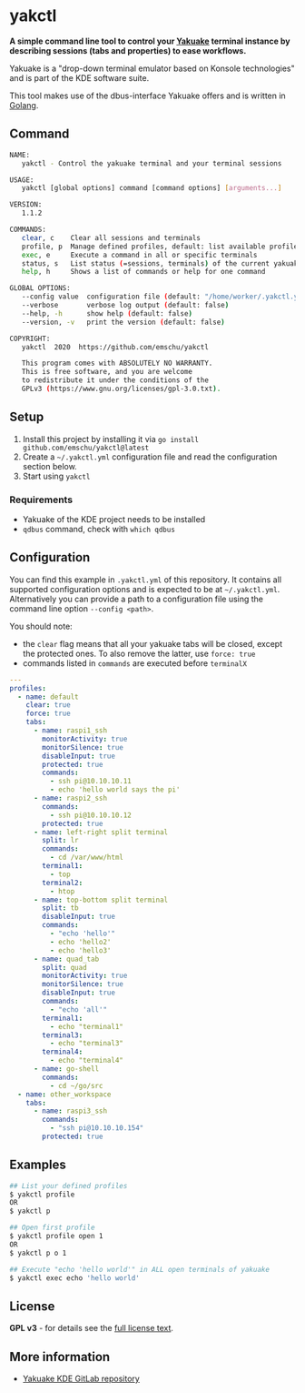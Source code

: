 # yakctl

**A simple command line tool to control your [Yakuake](https://kde.org/applications/en/yakuake) terminal 
instance by describing sessions (tabs and properties) to ease workflows.**

Yakuake is a "drop-down terminal emulator based on Konsole technologies" and is part of the KDE software suite.

This tool makes use of the dbus-interface Yakuake offers and is written in [Golang](https://golang.org/).

## Command
```bash
NAME:
   yakctl - Control the yakuake terminal and your terminal sessions

USAGE:
   yakctl [global options] command [command options] [arguments...]

VERSION:
   1.1.2

COMMANDS:
   clear, c    Clear all sessions and terminals
   profile, p  Manage defined profiles, default: list available profiles
   exec, e     Execute a command in all or specific terminals
   status, s   List status (=sessions, terminals) of the current yakuake instance
   help, h     Shows a list of commands or help for one command

GLOBAL OPTIONS:
   --config value  configuration file (default: "/home/worker/.yakctl.yml")
   --verbose       verbose log output (default: false)
   --help, -h      show help (default: false)
   --version, -v   print the version (default: false)

COPYRIGHT:
   yakctl  2020  https://github.com/emschu/yakctl

   This program comes with ABSOLUTELY NO WARRANTY.
   This is free software, and you are welcome
   to redistribute it under the conditions of the
   GPLv3 (https://www.gnu.org/licenses/gpl-3.0.txt).

```

## Setup
1. Install this project by installing it via `go install github.com/emschu/yakctl@latest`
2. Create a `~/.yakctl.yml` configuration file and read the configuration section below.
3. Start using `yakctl`

### Requirements
- Yakuake of the KDE project needs to be installed
- `qdbus` command, check with `which qdbus`

## Configuration
You can find this example in `.yakctl.yml` of this repository.
It contains all supported configuration options and is expected to be at `~/.yakctl.yml`. 
Alternatively you can provide a path to a configuration file using the command line option `--config <path>`.   

You should note:
- the `clear` flag means that all your yakuake tabs will be closed, except the protected ones. To also remove the latter, use `force: true`
- commands listed in `commands` are executed before `terminalX`

```yml
---
profiles:
  - name: default
    clear: true
    force: true
    tabs:
      - name: raspi1_ssh
        monitorActivity: true
        monitorSilence: true
        disableInput: true
        protected: true
        commands:
          - ssh pi@10.10.10.11
          - echo 'hello world says the pi'
      - name: raspi2_ssh
        commands:
          - ssh pi@10.10.10.12
        protected: true
      - name: left-right split terminal
        split: lr
        commands:
          - cd /var/www/html
        terminal1:
          - top
        terminal2:
          - htop
      - name: top-bottom split terminal
        split: tb
        disableInput: true
        commands:
          - "echo 'hello'"
          - echo 'hello2'
          - echo 'hello3'
      - name: quad_tab
        split: quad
        monitorActivity: true
        monitorSilence: true
        disableInput: true
        commands:
          - "echo 'all'"
        terminal1:
          - echo "terminal1"
        terminal3:
          - echo "terminal3"
        terminal4:
          - echo "terminal4"
      - name: go-shell
        commands:
          - cd ~/go/src
  - name: other_workspace
    tabs:
      - name: raspi3_ssh
        commands:
          - "ssh pi@10.10.10.154"
        protected: true
```

## Examples

```bash 
## List your defined profiles
$ yakctl profile
OR
$ yakctl p

## Open first profile
$ yakctl profile open 1
OR
$ yakctl p o 1

## Execute "echo 'hello world'" in ALL open terminals of yakuake
$ yakctl exec echo 'hello world' 
```

## License
**GPL v3** - for details see the [full license text](./LICENSE).

## More information
- [Yakuake KDE GitLab repository](https://invent.kde.org/utilities/yakuake)